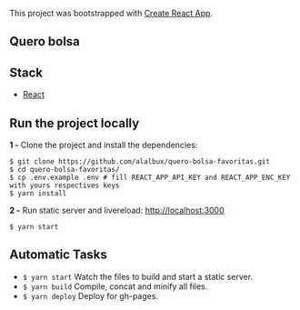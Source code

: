 This project was bootstrapped with [Create React App](https://github.com/facebook/create-react-app).

## Quero bolsa

## Stack
- [React](https://reactjs.org/)

## Run the project locally

**1 -** Clone the project and install the dependencies:

```
$ git clone https://github.com/alalbux/quero-bolsa-favoritas.git
$ cd quero-bolsa-favoritas/
$ cp .env.example .env # fill REACT_APP_API_KEY and REACT_APP_ENC_KEY with yours respectives keys
$ yarn install
```

**2 -** Run static server and livereload:
[http://localhost:3000](http://localhost:3000)

```
$ yarn start
```

## Automatic Tasks

- `$ yarn start` Watch the files to build and start a static server.
- `$ yarn build` Compile, concat and minify all files.
- `$ yarn deploy` Deploy for gh-pages.